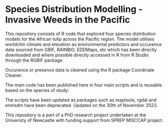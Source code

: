 
# Species Distribution Modelling - Invasive Weeds in the Pacific
This repository consists of R code that explored four species distribution models for the African tulip across the Pacific region. The model utilises worldclim climate and elevation as environmental predictors and occurence data sourced from GBIF, RAINBIO, EDDMaps, etc which has been directly downloaded and where possible directly accessed in R from R Studio through the RGBIF package.

Occurence or presence data is cleaned using the R package Coordinate Cleaner.

The main code has been published here in four main scripts and is reusable based on the species of study:



The scripts have been updated as packages such as maptools, rgdal and enmsdm have been deprecated. Updated on the 30th of November 2023.

This repository is a part of a PhD research project undertaken at the Univeristy of Newcastle with funding support from SPREP MISCCAP project.
